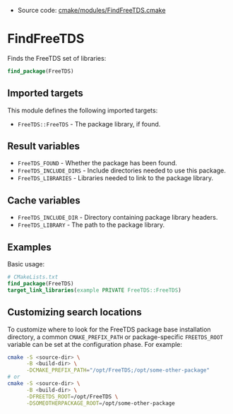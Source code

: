 <!-- This is auto-generated file. -->
* Source code: [cmake/modules/FindFreeTDS.cmake](https://github.com/petk/php-build-system/blob/master/cmake/cmake/modules/FindFreeTDS.cmake)

# FindFreeTDS

Finds the FreeTDS set of libraries:

```cmake
find_package(FreeTDS)
```

## Imported targets

This module defines the following imported targets:

* `FreeTDS::FreeTDS` - The package library, if found.

## Result variables

* `FreeTDS_FOUND` - Whether the package has been found.
* `FreeTDS_INCLUDE_DIRS` - Include directories needed to use this package.
* `FreeTDS_LIBRARIES` - Libraries needed to link to the package library.

## Cache variables

* `FreeTDS_INCLUDE_DIR` - Directory containing package library headers.
* `FreeTDS_LIBRARY` - The path to the package library.

## Examples

Basic usage:

```cmake
# CMakeLists.txt
find_package(FreeTDS)
target_link_libraries(example PRIVATE FreeTDS::FreeTDS)
```

## Customizing search locations

To customize where to look for the FreeTDS package base
installation directory, a common `CMAKE_PREFIX_PATH` or
package-specific `FREETDS_ROOT` variable can be set at
the configuration phase. For example:

```sh
cmake -S <source-dir> \
      -B <build-dir> \
      -DCMAKE_PREFIX_PATH="/opt/FreeTDS;/opt/some-other-package"
# or
cmake -S <source-dir> \
      -B <build-dir> \
      -DFREETDS_ROOT=/opt/FreeTDS \
      -DSOMEOTHERPACKAGE_ROOT=/opt/some-other-package
```

